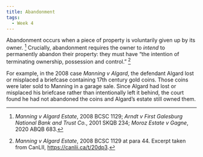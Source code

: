 ```yaml
---
title: Abandonment
tags:
  - Week 4
---
```



Abandonment occurs when a piece of property is voluntarily given up by its owner. [^abandonment_cases] Crucially, abandonment requires the owner to *intend* to permanently abandon their property: they must have “the intention of terminating ownership, possession and control.” [^Manning]

For example, in the 2008 case *Manning v Algard*, the defendant Algard lost or misplaced a briefcase containing 17th century gold coins. Those coins were later sold to Manning in a garage sale. Since Algard had lost or misplaced his briefcase rather than intentionally left it behind, the court found he had not abandoned the coins and Algard’s estate still owned them. 

[^abandonment_cases]: *Manning v Algard Estate*, 2008 BCSC 1129; *Arndt v First Galesburg National Bank and Trust Co.*, 2001 SKQB 234; *Moroz Estate v Gagne*, 2020 ABQB 683.
[^Manning]: *Manning v Algard Estate*, 2008 BCSC 1129 at para 44. Excerpt taken from CanLII, <https://canlii.ca/t/20dp3>.
